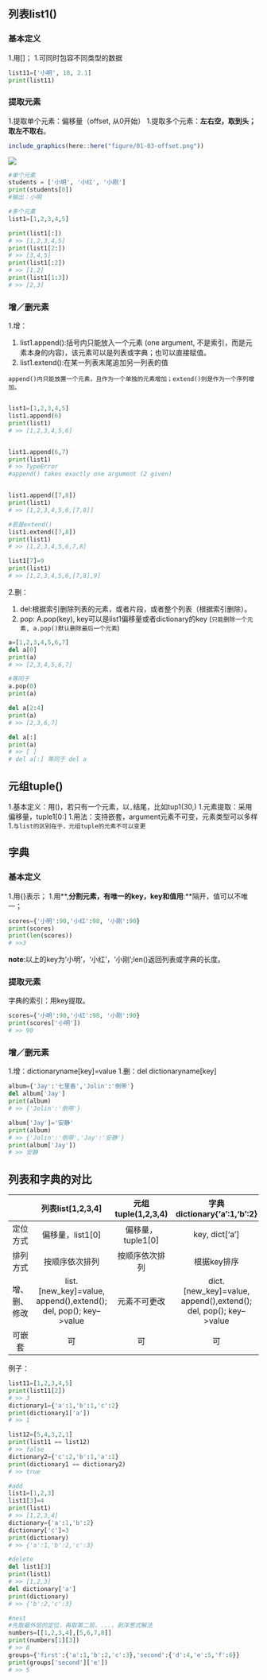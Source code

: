 
## 列表list1()

### 基本定义

1.用\[\]； 1.可同时包容不同类型的数据

``` python
list11=['小明', 18, 2.1]
print(list11)
```

### 提取元素

1.提取单个元素：偏移量（offset, 从0开始） 1.提取多个元素：**左右空，取到头；取左不取右**。

``` r
include_graphics(here::here("figure/01-03-offset.png"))
```

![](D:/python_tutoring/figure/01-03-offset.png)<!-- -->

``` python
#单个元素
students = ['小明', '小红', '小刚']
print(students[0])
#输出：小明

#多个元素
list1=[1,2,3,4,5]

print(list1[:])
# >> [1,2,3,4,5]
print(list1[2:])
# >> [3,4,5]
print(list1[:2])
# >> [1,2]
print(list1[1:3])
# >> [2,3]
```

### 增／删元素

1.增：

1)  list1.append():括号内只能放入一个元素 (one argument,
    不是索引，而是元素本身的内容)，该元素可以是列表或字典；也可以直接赋值。
2)  list1.extend():在某一列表末尾追加另一列表的值

`append()内只能放置一个元素，且作为一个单独的元素增加；extend()则是作为一个序列增加。`

``` python

list1=[1,2,3,4,5]
list1.append(6)
print(list1)
# >> [1,2,3,4,5,6]


list1.append(6,7)
print(list1)
# >> TypeError
#append() takes exactly one argument (2 given)


list1.append([7,8])
print(list1)
# >> [1,2,3,4,5,6,[7,8]]

#若是extend()
list1.extend([7,8])
print(list1)
# >> [1,2,3,4,5,6,7,8]

list1[7]=9
print(list1)
# >> [1,2,3,4,5,6,[7,8],9]
```

2.删：

1)  del:根据索引删除列表的元素，或者片段，或者整个列表（根据索引删除）。
2)  pop: A.pop(key), key可以是list1偏移量或者dictionary的key (`只能删除一个元素,
    a.pop()默认删除最后一个元素`)

<!-- end list -->

``` python
a=[1,2,3,4,5,6,7]
del a[0]
print(a)
# >> [2,3,4,5,6,7]

#等同于
a.pop(0)
print(a)

del a[2:4]
print(a)
# >> [2,3,6,7]

del a[:] 
print(a)
# >> [ ]
# del a[:] 等同于 del a
```

## 元组tuple()

1.基本定义：用()，若只有一个元素，以`,`结尾，比如tup1(30,) 1.元素提取：采用偏移量，tuple1\[0:\]
1.用法：支持嵌套，argument元素不可变，元素类型可以多样
1.`与list的区别在于，元组tuple的元素不可以变更`

## 字典

### 基本定义

1.用{}表示； 1.用**,**分割元素，有唯一的key，key和值用**:**隔开，值可以不唯一；

``` python
scores={'小明':90,'小红':98, '小刚':90}
print(scores)
print(len(scores))
# >>3
```

**note**:以上的key为’小明’，‘小红’，‘小刚’;len()返回列表或字典的长度。

### 提取元素

字典的索引：用key提取。

``` python
scores={'小明':90,'小红':98, '小刚':90}
print(scores['小明'])
# >> 90
```

### 增／删元素

1.增：dictionaryname\[key\]=value 1.删：del dictionaryname\[key\]

``` python
album={'Jay':'七里香','Jolin':'倒带'}
del album['Jay']
print(album)
# >> {'Jolin':'倒带'}

album['Jay']='安静'
print(album)
# >> {'Jolin':'倒带','Jay':'安静'}
print(album['Jay'])
# >> 安静
```

## 列表和字典的对比

|        |                          列表list\[1,2,3,4\]                          | 元组tuple(1,2,3,4) |                      字典dictionary{‘a’:1,‘b’:2}                      |
| :----: | :-----------------------------------------------------------------: | :--------------: | :-----------------------------------------------------------------: |
|  定位方式  |                           偏移量，list1\[0\]                            | 偏移量，tuple1\[0\]  |                          key, dict\[‘a’\]                           |
|  排列方式  |                               按顺序依次排列                               |     按顺序依次排列      |                               根据key排序                               |
| 增、删、修改 | list.\[new\_key\]=value, append(),extend(); del, pop(); key–\>value |      元素不可更改      | dict.\[new\_key\]=value, append(),extend(); del, pop(); key–\>value |
|  可嵌套   |                                  可                                  |        可         |                                  可                                  |

例子：

``` python
list11=[1,2,3,4,5]
print(list11[2])
# >> 3
dictionary1={'a':1,'b':1,'c':2}
print(dictionary1['a'])
# >> 1

list12=[5,4,3,2,1]
print(list11 == list12)
# >> false
dictionary2={'c':2,'b':1,'a':1}
print(dictionary1 == dictionary2)
# >> true
```

``` python
#add
list1=[1,2,3]
list1[3]=4
print(list1)
# >> [1,2,3,4]
dictionary={'a':1,'b':2}
dictionary['c']=3
print(dictionary)
# >> {'a':1,'b':2,'c':3}

#delete
del list1[3]
print(list1)
# >> [1,2,3]
del dictionary['a']
print(dictionary)
# >> {'b':2,'c':3}

#nest
#先取最外层的定位，再取第二层，...，剥洋葱式解法
numbers=[[1,2,3,4],[5,6,7,8]]
print(numbers[1][3])
# >> 8
groups={'first':{'a':1,'b':2,'c':3},'second':{'d':4,'e':5,'f':6}}
print(groups['second']['e'])
# >> 5
```
